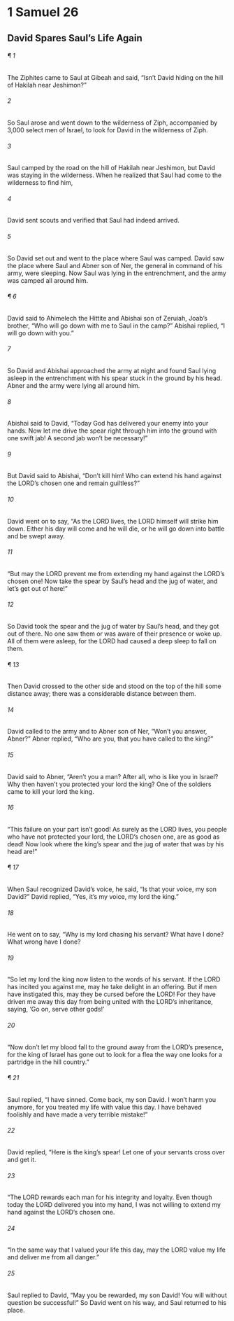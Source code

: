 # 1 Samuel 26
## David Spares Saul’s Life Again
###### ¶ 1
The Ziphites came to Saul at Gibeah and said, “Isn’t David hiding on the hill of Hakilah near Jeshimon?”
###### 2
So Saul arose and went down to the wilderness of Ziph, accompanied by 3,000 select men of Israel, to look for David in the wilderness of Ziph.
###### 3
Saul camped by the road on the hill of Hakilah near Jeshimon, but David was staying in the wilderness. When he realized that Saul had come to the wilderness to find him,
###### 4
David sent scouts and verified that Saul had indeed arrived.
###### 5
So David set out and went to the place where Saul was camped. David saw the place where Saul and Abner son of Ner, the general in command of his army, were sleeping. Now Saul was lying in the entrenchment, and the army was camped all around him.
###### ¶ 6
David said to Ahimelech the Hittite and Abishai son of Zeruiah, Joab’s brother, “Who will go down with me to Saul in the camp?” Abishai replied, “I will go down with you.”
###### 7
So David and Abishai approached the army at night and found Saul lying asleep in the entrenchment with his spear stuck in the ground by his head. Abner and the army were lying all around him.
###### 8
Abishai said to David, “Today God has delivered your enemy into your hands. Now let me drive the spear right through him into the ground with one swift jab! A second jab won’t be necessary!”
###### 9
But David said to Abishai, “Don’t kill him! Who can extend his hand against the LORD’s chosen one and remain guiltless?”
###### 10
David went on to say, “As the LORD lives, the LORD himself will strike him down. Either his day will come and he will die, or he will go down into battle and be swept away.
###### 11
“But may the LORD prevent me from extending my hand against the LORD’s chosen one! Now take the spear by Saul’s head and the jug of water, and let’s get out of here!”
###### 12
So David took the spear and the jug of water by Saul’s head, and they got out of there. No one saw them or was aware of their presence or woke up. All of them were asleep, for the LORD had caused a deep sleep to fall on them.
###### ¶ 13
Then David crossed to the other side and stood on the top of the hill some distance away; there was a considerable distance between them.
###### 14
David called to the army and to Abner son of Ner, “Won’t you answer, Abner?” Abner replied, “Who are you, that you have called to the king?”
###### 15
David said to Abner, “Aren’t you a man? After all, who is like you in Israel? Why then haven’t you protected your lord the king? One of the soldiers came to kill your lord the king.
###### 16
“This failure on your part isn’t good! As surely as the LORD lives, you people who have not protected your lord, the LORD’s chosen one, are as good as dead! Now look where the king’s spear and the jug of water that was by his head are!”
###### ¶ 17
When Saul recognized David’s voice, he said, “Is that your voice, my son David?” David replied, “Yes, it’s my voice, my lord the king.”
###### 18
He went on to say, “Why is my lord chasing his servant? What have I done? What wrong have I done?
###### 19
“So let my lord the king now listen to the words of his servant. If the LORD has incited you against me, may he take delight in an offering. But if men have instigated this, may they be cursed before the LORD! For they have driven me away this day from being united with the LORD’s inheritance, saying, ‘Go on, serve other gods!’
###### 20
“Now don’t let my blood fall to the ground away from the LORD’s presence, for the king of Israel has gone out to look for a flea the way one looks for a partridge in the hill country.”
###### ¶ 21
Saul replied, “I have sinned. Come back, my son David. I won’t harm you anymore, for you treated my life with value this day. I have behaved foolishly and have made a very terrible mistake!”
###### 22
David replied, “Here is the king’s spear! Let one of your servants cross over and get it.
###### 23
“The LORD rewards each man for his integrity and loyalty. Even though today the LORD delivered you into my hand, I was not willing to extend my hand against the LORD’s chosen one.
###### 24
“In the same way that I valued your life this day, may the LORD value my life and deliver me from all danger.”
###### 25
Saul replied to David, “May you be rewarded, my son David! You will without question be successful!” So David went on his way, and Saul returned to his place.
